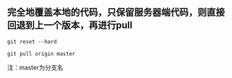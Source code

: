 ## 完全地覆盖本地的代码，只保留服务器端代码，则直接回退到上一个版本，再进行pull

`git reset --hard` 

`git pull origin master`

注：master为分支名